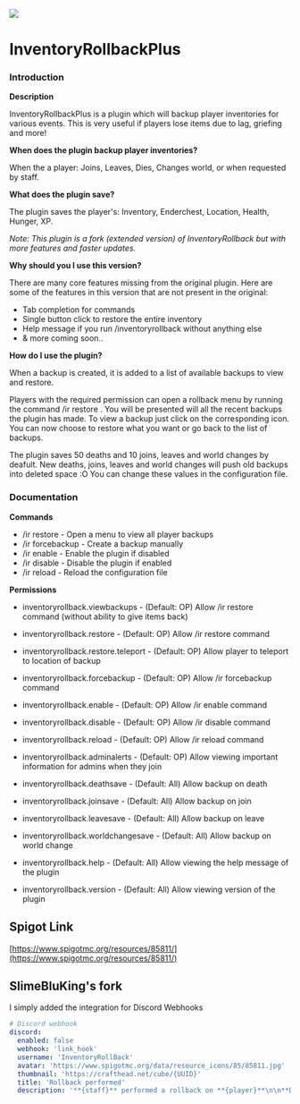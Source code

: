 ![](https://github.com/TechnicallyCoded/Inventory-Rollback/blob/master/icons/inventoryrollbackplus_icon_128.png?raw=true)
# InventoryRollbackPlus

### Introduction

**Description**

InventoryRollbackPlus is a plugin which will backup player inventories for various events. This is very useful if players lose items due to lag, griefing and more!

**When does the plugin backup player inventories?**

When the a player: Joins, Leaves, Dies, Changes world, or when requested by staff.

**What does the plugin save?**

The plugin saves the player's: Inventory, Enderchest, Location, Health, Hunger, XP.

*Note: This plugin is a fork (extended version) of InventoryRollback but with more features and faster updates.*

**Why should you I use this version?**

There are many core features missing from the original plugin. Here are some of the features in this version that are not present in the original:
 - Tab completion for commands
 - Single button click to restore the entire inventory
 - Help message if you run /inventoryrollback without anything else
 - & more coming soon..

**How do I use the plugin?**

When a backup is created, it is added to a list of available backups to view and restore.

Players with the required permission can open a rollback menu by running the command /ir restore <name>. You will be presented will all the recent backups the plugin has made. To view a backup just click on the corresponding icon. You can now choose to restore what you want or go back to the list of backups.

The plugin saves 50 deaths and 10 joins, leaves and world changes by deafult. New deaths, joins, leaves and world changes will push old backups into deleted space :O
You can change these values in the configuration file.

### Documentation

**Commands**

 - /ir restore <player> - Open a menu to view all player backups
 - /ir forcebackup <player> - Create a backup manually
 - /ir enable - Enable the plugin if disabled
 - /ir disable - Disable the plugin if enabled
 - /ir reload - Reload the configuration file

**Permissions**

 - inventoryrollback.viewbackups - (Default: OP) Allow /ir restore command (without ability to give items back)
 - inventoryrollback.restore - (Default: OP) Allow /ir restore command
 - inventoryrollback.restore.teleport - (Default: OP) Allow player to teleport to location of backup
 - inventoryrollback.forcebackup - (Default: OP) Allow /ir forcebackup command
 - inventoryrollback.enable - (Default: OP) Allow /ir enable command
 - inventoryrollback.disable - (Default: OP) Allow /ir disable command
 - inventoryrollback.reload - (Default: OP) Allow /ir reload command
 - inventoryrollback.adminalerts - (Default: OP) Allow viewing important information for admins when they join

 - inventoryrollback.deathsave - (Default: All) Allow backup on death
 - inventoryrollback.joinsave - (Default: All) Allow backup on join
 - inventoryrollback.leavesave - (Default: All) Allow backup on leave
 - inventoryrollback.worldchangesave - (Default: All) Allow backup on world change
 - inventoryrollback.help - (Default: All) Allow viewing the help message of the plugin
 - inventoryrollback.version - (Default: All) Allow viewing version of the plugin

## Spigot Link
[https://www.spigotmc.org/resources/85811/](https://www.spigotmc.org/resources/85811/)

## SlimeBluKing's fork
I simply added the integration for Discord Webhooks

```yaml
# Discord webhook
discord:
  enabled: false
  webhook: 'link_hook'
  username: 'InventoryRollBack'
  avatar: 'https://www.spigotmc.org/data/resource_icons/85/85811.jpg'
  thumbnail: 'https://crafthead.net/cube/{UUID}'
  title: 'Rollback performed'
  description: '**{staff}** performed a rollback on **{player}**\n\n**Data**: {date}\n**Ora**: {time}'
```